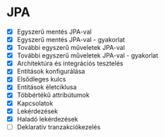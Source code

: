 # JPA

* [X] Egyszerű mentés JPA-val
* [X] Egyszerű mentés JPA-val - gyakorlat
* [X] További egyszerű műveletek JPA-val
* [X] További egyszerű műveletek JPA-val - gyakorlat
* [X] Architektúra és integrációs tesztelés
* [X] Entitások konfigurálása
* [X] Elsődleges kulcs
* [X] Entitások életciklusa
* [X] Többértékű attribútumok
* [X] Kapcsolatok
* [X] Lekérdezések
* [X] Haladó lekérdezések
* [ ] Deklaratív tranzakciókezelés
